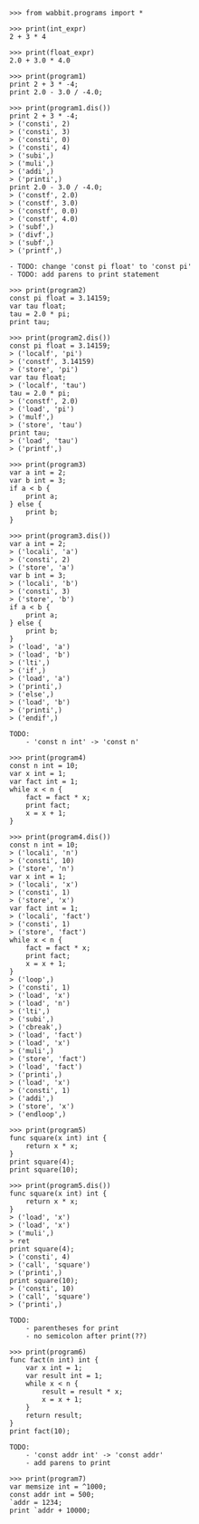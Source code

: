     >>> from wabbit.programs import *

    >>> print(int_expr)
    2 + 3 * 4

    >>> print(float_expr)
    2.0 + 3.0 * 4.0

    >>> print(program1)
    print 2 + 3 * -4;
    print 2.0 - 3.0 / -4.0;

    >>> print(program1.dis())
    print 2 + 3 * -4;
    > ('consti', 2)
    > ('consti', 3)
    > ('consti', 0)
    > ('consti', 4)
    > ('subi',)
    > ('muli',)
    > ('addi',)
    > ('printi',)
    print 2.0 - 3.0 / -4.0;
    > ('constf', 2.0)
    > ('constf', 3.0)
    > ('constf', 0.0)
    > ('constf', 4.0)
    > ('subf',)
    > ('divf',)
    > ('subf',)
    > ('printf',)

    - TODO: change 'const pi float' to 'const pi'
    - TODO: add parens to print statement

    >>> print(program2)
    const pi float = 3.14159;
    var tau float;
    tau = 2.0 * pi;
    print tau;

    >>> print(program2.dis())
    const pi float = 3.14159;
    > ('localf', 'pi')
    > ('constf', 3.14159)
    > ('store', 'pi')
    var tau float;
    > ('localf', 'tau')
    tau = 2.0 * pi;
    > ('constf', 2.0)
    > ('load', 'pi')
    > ('mulf',)
    > ('store', 'tau')
    print tau;
    > ('load', 'tau')
    > ('printf',)

    >>> print(program3)
    var a int = 2;
    var b int = 3;
    if a < b {
        print a;
    } else {
        print b;
    }

    >>> print(program3.dis())
    var a int = 2;
    > ('locali', 'a')
    > ('consti', 2)
    > ('store', 'a')
    var b int = 3;
    > ('locali', 'b')
    > ('consti', 3)
    > ('store', 'b')
    if a < b {
        print a;
    } else {
        print b;
    }
    > ('load', 'a')
    > ('load', 'b')
    > ('lti',)
    > ('if',)
    > ('load', 'a')
    > ('printi',)
    > ('else',)
    > ('load', 'b')
    > ('printi',)
    > ('endif',)

    TODO: 
        - 'const n int' -> 'const n'

    >>> print(program4)
    const n int = 10;
    var x int = 1;
    var fact int = 1;
    while x < n {
        fact = fact * x;
        print fact;
        x = x + 1;
    }

    >>> print(program4.dis())
    const n int = 10;
    > ('locali', 'n')
    > ('consti', 10)
    > ('store', 'n')
    var x int = 1;
    > ('locali', 'x')
    > ('consti', 1)
    > ('store', 'x')
    var fact int = 1;
    > ('locali', 'fact')
    > ('consti', 1)
    > ('store', 'fact')
    while x < n {
        fact = fact * x;
        print fact;
        x = x + 1;
    }
    > ('loop',)
    > ('consti', 1)
    > ('load', 'x')
    > ('load', 'n')
    > ('lti',)
    > ('subi',)
    > ('cbreak',)
    > ('load', 'fact')
    > ('load', 'x')
    > ('muli',)
    > ('store', 'fact')
    > ('load', 'fact')
    > ('printi',)
    > ('load', 'x')
    > ('consti', 1)
    > ('addi',)
    > ('store', 'x')
    > ('endloop',)

    >>> print(program5)
    func square(x int) int {
        return x * x;
    }
    print square(4);
    print square(10);

    >>> print(program5.dis())
    func square(x int) int {
        return x * x;
    }
    > ('load', 'x')
    > ('load', 'x')
    > ('muli',)
    > ret
    print square(4);
    > ('consti', 4)
    > ('call', 'square')
    > ('printi',)
    print square(10);
    > ('consti', 10)
    > ('call', 'square')
    > ('printi',)

    TODO:
        - parentheses for print
        - no semicolon after print(??)

    >>> print(program6)
    func fact(n int) int {
        var x int = 1;
        var result int = 1;
        while x < n {
            result = result * x;
            x = x + 1;
        }
        return result;
    }
    print fact(10);

    TODO:
        - 'const addr int' -> 'const addr'
        - add parens to print

    >>> print(program7)
    var memsize int = ^1000;
    const addr int = 500;
    `addr = 1234;
    print `addr + 10000;
